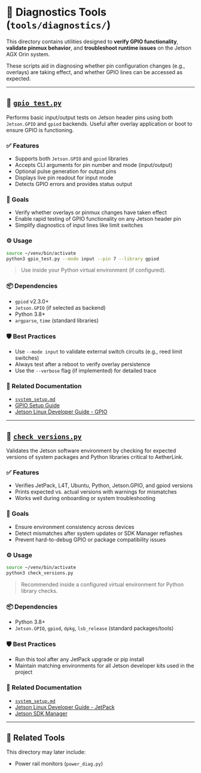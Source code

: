 # 🧪 Diagnostics Tools (`tools/diagnostics/`)

This directory contains utilities designed to **verify GPIO functionality**, **validate pinmux behavior**, and **troubleshoot runtime issues** on the Jetson AGX Orin system.

These scripts aid in diagnosing whether pin configuration changes (e.g., overlays) are taking effect, and whether GPIO lines can be accessed as expected.

---

## 🧪 [`gpio_test.py`](./gpio_test.py)

Performs basic input/output tests on Jetson header pins using both `Jetson.GPIO` and `gpiod` backends. Useful after overlay application or boot to ensure GPIO is functioning.

### ✅ Features
- Supports both `Jetson.GPIO` and `gpiod` libraries
- Accepts CLI arguments for pin number and mode (input/output)
- Optional pulse generation for output pins
- Displays live pin readout for input mode
- Detects GPIO errors and provides status output

### 🎯 Goals
- Verify whether overlays or pinmux changes have taken effect
- Enable rapid testing of GPIO functionality on any Jetson header pin
- Simplify diagnostics of input lines like limit switches

### ⚙️ Usage
```bash
source ~/venv/bin/activate
python3 gpio_test.py --mode input --pin 7 --library gpiod
```
> Use inside your Python virtual environment (if configured).

### 📦 Dependencies
- `gpiod` v2.3.0+
- `Jetson.GPIO` (if selected as backend)
- Python 3.8+
- `argparse`, `time` (standard libraries)

### 🛡️ Best Practices
- Use `--mode input` to validate external switch circuits (e.g., reed limit switches)
- Always test after a reboot to verify overlay persistence
- Use the `--verbose` flag (if implemented) for detailed trace

### 🔗 Related Documentation
- [`system_setup.md`](../../system_setup.md#gpio)
- [GPIO Setup Guide](../../hardware/docs/Jetson/gpio_setup.md)
- [Jetson Linux Developer Guide - GPIO](https://docs.nvidia.com/jetson/archives/r36.4.4/DeveloperGuide/HR/ConfiguringTheJetsonExpansionHeaders.html#configuring-gpio-pins)

---

## 🧪 [`check_versions.py`](./check_versions.py)

Validates the Jetson software environment by checking for expected versions of system packages and Python libraries critical to AetherLink.

### ✅ Features
- Verifies JetPack, L4T, Ubuntu, Python, Jetson.GPIO, and gpiod versions
- Prints expected vs. actual versions with warnings for mismatches
- Works well during onboarding or system troubleshooting

### 🎯 Goals
- Ensure environment consistency across devices
- Detect mismatches after system updates or SDK Manager reflashes
- Prevent hard-to-debug GPIO or package compatibility issues

### ⚙️ Usage
```bash
source ~/venv/bin/activate
python3 check_versions.py
```
> Recommended inside a configured virtual environment for Python library checks.

### 📦 Dependencies
- Python 3.8+
- `Jetson.GPIO`, `gpiod`, `dpkg`, `lsb_release` (standard packages/tools)

### 🛡️ Best Practices
- Run this tool after any JetPack upgrade or pip install
- Maintain matching environments for all Jetson developer kits used in the project

### 🔗 Related Documentation
- [`system_setup.md`](../../system_setup.md#🧰-software-stack-&-versions)
- [Jetson Linux Developer Guide - JetPack](https://docs.nvidia.com/jetson/archives/r36.4.4/DeveloperGuide/intro.html#jetpack-components)
- [Jetson SDK Manager](https://developer.nvidia.com/jetson-sdk-manager)

---

## 🧩 Related Tools

This directory may later include:
- Power rail monitors (`power_diag.py`)
